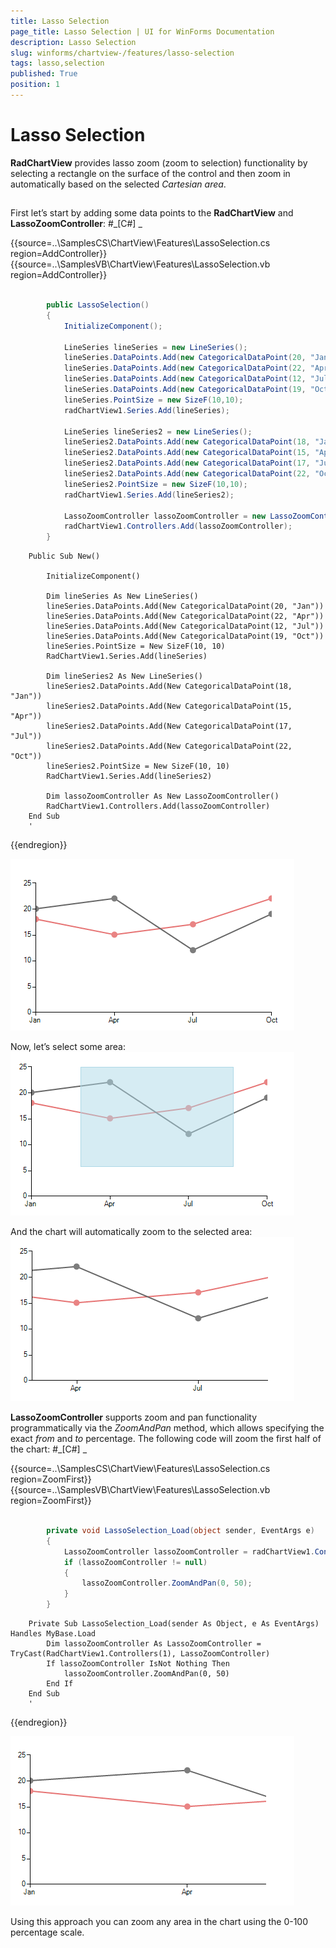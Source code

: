 ```yaml
---
title: Lasso Selection
page_title: Lasso Selection | UI for WinForms Documentation
description: Lasso Selection
slug: winforms/chartview-/features/lasso-selection
tags: lasso,selection
published: True
position: 1
---
```


# Lasso Selection



__RadChartView__ provides lasso zoom (zoom to selection) functionality by selecting a rectangle on the surface of the control 
      and then zoom in automatically based on the selected *Cartesian area*. 

## 

First let’s start by adding some data points to the __RadChartView__ and __LassoZoomController__:
        #_[C#] _

	



{{source=..\SamplesCS\ChartView\Features\LassoSelection.cs region=AddController}} 
{{source=..\SamplesVB\ChartView\Features\LassoSelection.vb region=AddController}} 

````C#
        
        public LassoSelection()
        {
            InitializeComponent();
            
            LineSeries lineSeries = new LineSeries();
            lineSeries.DataPoints.Add(new CategoricalDataPoint(20, "Jan"));
            lineSeries.DataPoints.Add(new CategoricalDataPoint(22, "Apr"));
            lineSeries.DataPoints.Add(new CategoricalDataPoint(12, "Jul"));
            lineSeries.DataPoints.Add(new CategoricalDataPoint(19, "Oct"));
            lineSeries.PointSize = new SizeF(10,10);
            radChartView1.Series.Add(lineSeries);
            
            LineSeries lineSeries2 = new LineSeries();
            lineSeries2.DataPoints.Add(new CategoricalDataPoint(18, "Jan"));
            lineSeries2.DataPoints.Add(new CategoricalDataPoint(15, "Apr"));
            lineSeries2.DataPoints.Add(new CategoricalDataPoint(17, "Jul"));
            lineSeries2.DataPoints.Add(new CategoricalDataPoint(22, "Oct"));
            lineSeries2.PointSize = new SizeF(10,10);            
            radChartView1.Series.Add(lineSeries2);
            
            LassoZoomController lassoZoomController = new LassoZoomController();
            radChartView1.Controllers.Add(lassoZoomController);
        }
````
````VB.NET
    Public Sub New()

        InitializeComponent()

        Dim lineSeries As New LineSeries()
        lineSeries.DataPoints.Add(New CategoricalDataPoint(20, "Jan"))
        lineSeries.DataPoints.Add(New CategoricalDataPoint(22, "Apr"))
        lineSeries.DataPoints.Add(New CategoricalDataPoint(12, "Jul"))
        lineSeries.DataPoints.Add(New CategoricalDataPoint(19, "Oct"))
        lineSeries.PointSize = New SizeF(10, 10)
        RadChartView1.Series.Add(lineSeries)

        Dim lineSeries2 As New LineSeries()
        lineSeries2.DataPoints.Add(New CategoricalDataPoint(18, "Jan"))
        lineSeries2.DataPoints.Add(New CategoricalDataPoint(15, "Apr"))
        lineSeries2.DataPoints.Add(New CategoricalDataPoint(17, "Jul"))
        lineSeries2.DataPoints.Add(New CategoricalDataPoint(22, "Oct"))
        lineSeries2.PointSize = New SizeF(10, 10)
        RadChartView1.Series.Add(lineSeries2)

        Dim lassoZoomController As New LassoZoomController()
        RadChartView1.Controllers.Add(lassoZoomController)
    End Sub
    '
````

{{endregion}} 


![chartview-features-lasso-selection 001](images/chartview-features-lasso-selection001.png)

Now, let’s select some area:![chartview-features-lasso-selection 002](images/chartview-features-lasso-selection002.png)

And the chart will automatically zoom to the selected area:![chartview-features-lasso-selection 003](images/chartview-features-lasso-selection003.png)

__LassoZoomController__ supports zoom and pan functionality programmatically via the *ZoomAndPan*  method, 
        which allows specifying the exact *from* and *to* percentage. The following code will zoom the first half of the chart:
        #_[C#] _

	



{{source=..\SamplesCS\ChartView\Features\LassoSelection.cs region=ZoomFirst}} 
{{source=..\SamplesVB\ChartView\Features\LassoSelection.vb region=ZoomFirst}} 

````C#
        
        private void LassoSelection_Load(object sender, EventArgs e)
        {
            LassoZoomController lassoZoomController = radChartView1.Controllers[1] as LassoZoomController;
            if (lassoZoomController != null)
            {
                lassoZoomController.ZoomAndPan(0, 50);
            }
        }
````
````VB.NET
    Private Sub LassoSelection_Load(sender As Object, e As EventArgs) Handles MyBase.Load
        Dim lassoZoomController As LassoZoomController = TryCast(RadChartView1.Controllers(1), LassoZoomController)
        If lassoZoomController IsNot Nothing Then
            lassoZoomController.ZoomAndPan(0, 50)
        End If
    End Sub
    '
````

{{endregion}} 


![chartview-features-lasso-selection 004](images/chartview-features-lasso-selection004.png)

Using this approach you can zoom any area in the chart using the 0-100 percentage scale.
